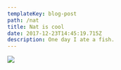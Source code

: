 ```yaml
---
templateKey: blog-post
path: /nat
title: Nat is cool
date: 2017-12-23T14:45:19.715Z
description: One day I ate a fish.
---
```







![](/img/flamingo.jpg)
